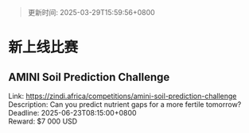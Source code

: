 > 更新时间: 2025-03-29T15:59:56+0800 

# 新上线比赛


## AMINI Soil Prediction Challenge
Link: https://zindi.africa/competitions/amini-soil-prediction-challenge  
Description: Can you predict nutrient gaps for a more fertile tomorrow?  
Deadline: 2025-06-23T08:15:00+0800  
Reward: $7 000 USD  

